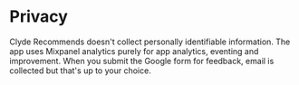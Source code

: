 # Privacy
Clyde Recommends doesn't collect personally identifiable information. The app uses Mixpanel analytics purely for app analytics, eventing and improvement. When you submit the Google form for feedback, email is collected but that's up to your choice. 
